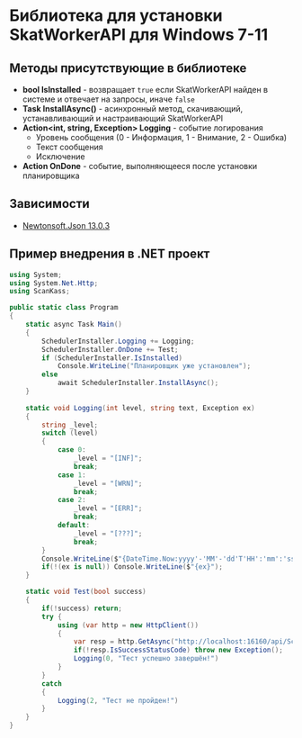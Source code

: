 # Библиотека для установки SkatWorkerAPI для Windows 7-11

## Методы присутствующие в библиотеке

- **bool IsInstalled** - возвращает `true` если SkatWorkerAPI найден в системе и отвечает на запросы, иначе `false`
- **Task InstallAsync()** - асинхронный метод, скачивающий, устанавливающий и настраивающий SkatWorkerAPI 
- **Action<int, string, Exception> Logging** - событие логирования
  - Уровень сообщения (0 - Информация, 1 - Внимание, 2 - Ошибка)
  - Текст сообщения
  - Исключение
- **Action<bool> OnDone** - cобытие, выполняющееся после установки планировщика

## Зависимости
- [Newtonsoft.Json 13.0.3](https://www.nuget.org/packages/Newtonsoft.Json/13.0.3)

## Пример внедрения в .NET проект

```csharp
using System;
using System.Net.Http;
using ScanKass;

public static class Program
{
    static async Task Main()
    {
        SchedulerInstaller.Logging += Logging;
        SchedulerInstaller.OnDone += Test;        
        if (SchedulerInstaller.IsInstalled)
            Console.WriteLine("Планировщик уже установлен");
        else 
            await SchedulerInstaller.InstallAsync();
    }  
	
    static void Logging(int level, string text, Exception ex)
    {
        string _level;
        switch (level)
        {
            case 0:
                _level = "[INF]";
                break;
            case 1:
                _level = "[WRN]";
                break;
            case 2:
                _level = "[ERR]";
                break;
            default:
                _level = "[???]";
                break;
        }
        Console.WriteLine($"{DateTime.Now:yyyy'-'MM'-'dd'T'HH':'mm':'ss} {_level} {text}");
        if(!(ex is null)) Console.WriteLine($"{ex}");
    }

    static void Test(bool success)
    {
        if(!success) return;
        try {
            using (var http = new HttpClient())
            {
                var resp = http.GetAsync("http://localhost:16160/api/Schedule/list").Result;
                if(!resp.IsSuccessStatusCode) throw new Exception();
                Logging(0, "Тест успешно завершён!")
            }
        }
        catch
        {
            Logging(2, "Тест не пройден!")
        }
    }
}
```
